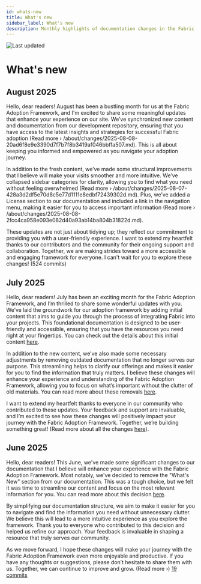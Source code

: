 ```yaml
---
id: whats-new
title: What's new
sidebar_label: What's new
description: Monthly highlights of documentation changes in the Fabric Adoption Framework.
---
```


![Last updated](https://img.shields.io/badge/last%20updated-"2025--08--08-brightgreen)

# What's new

## August 2025

Hello, dear readers! August has been a bustling month for us at the Fabric Adoption Framework, and I'm excited to share some meaningful updates that enhance your experience on our site. We’ve synchronized new content and documentation from our development repository, ensuring that you have access to the latest insights and strategies for successful Fabric adoption (Read more › /about/changes/2025-08-08-20ad6f8e9e3390d7f7b7f8b3419af046bbffa507.md). This is all about keeping you informed and empowered as you navigate your adoption journey.

In addition to the fresh content, we’ve made some structural improvements that I believe will make your visits smoother and more intuitive. We’ve collapsed sidebar categories for clarity, allowing you to find what you need without feeling overwhelmed (Read more › /about/changes/2025-08-07-428a3d2df5e70d8c5e77d1111e8edbf72439302d.md). Plus, we’ve added a License section to our documentation and included a link in the navigation menu, making it easier for you to access important information (Read more › /about/changes/2025-08-08-2fcc4ca958e093e082d40a93ab14ba804b31822d.md). 

These updates are not just about tidying up; they reflect our commitment to providing you with a user-friendly experience. I want to extend my heartfelt thanks to our contributors and the community for their ongoing support and collaboration. Together, we are making strides toward a more accessible and engaging framework for everyone. I can't wait for you to explore these changes! (524 commits)

## July 2025

Hello, dear readers! July has been an exciting month for the Fabric Adoption Framework, and I’m thrilled to share some wonderful updates with you. We’ve laid the groundwork for our adoption framework by adding initial content that aims to guide you through the process of integrating Fabric into your projects. This foundational documentation is designed to be user-friendly and accessible, ensuring that you have the resources you need right at your fingertips. You can check out the details about this initial content [here](https://fabricadoptionframework.com/about/changes/2025-07-20-b6ea8bd71edcd6fcab2d774df9ea7b7b415bcbc2.md).

In addition to the new content, we’ve also made some necessary adjustments by removing outdated documentation that no longer serves our purpose. This streamlining helps to clarify our offerings and makes it easier for you to find the information that truly matters. I believe these changes will enhance your experience and understanding of the Fabric Adoption Framework, allowing you to focus on what’s important without the clutter of old materials. You can read more about these removals [here](https://fabricadoptionframework.com/about/changes/2025-07-20-f863dac1f384f0aa2884e31629a6a4a290de7ba5.md).

I want to extend my heartfelt thanks to everyone in our community who contributed to these updates. Your feedback and support are invaluable, and I’m excited to see how these changes will positively impact your journey with the Fabric Adoption Framework. Together, we’re building something great! (Read more about all the changes [here](https://github.com/TheTrustedAdvisor/FabricAdoptionFramework/commits/main?since=2025-07-01&until=2025-07-31)).

## June 2025

Hello, dear readers! This June, we've made some significant changes to our documentation that I believe will enhance your experience with the Fabric Adoption Framework. Most notably, we've decided to remove the "What's New" section from our documentation. This was a tough choice, but we felt it was time to streamline our content and focus on the most relevant information for you. You can read more about this decision [here](https://fabricadoptionframework.com/about/changes/2025-06-03-5a7d4f72ccbbd73c700b77c1b485216d1e29c0ea.md).

By simplifying our documentation structure, we aim to make it easier for you to navigate and find the information you need without unnecessary clutter. We believe this will lead to a more intuitive experience as you explore the framework. Thank you to everyone who contributed to this decision and helped us refine our approach. Your feedback is invaluable in shaping a resource that truly serves our community.

As we move forward, I hope these changes will make your journey with the Fabric Adoption Framework even more enjoyable and productive. If you have any thoughts or suggestions, please don’t hesitate to share them with us. Together, we can continue to improve and grow. (Read more ›) [19 commits](https://github.com/TheTrustedAdvisor/FabricAdoptionFramework/commits/main?since=2025-06-01&until=2025-06-30)
